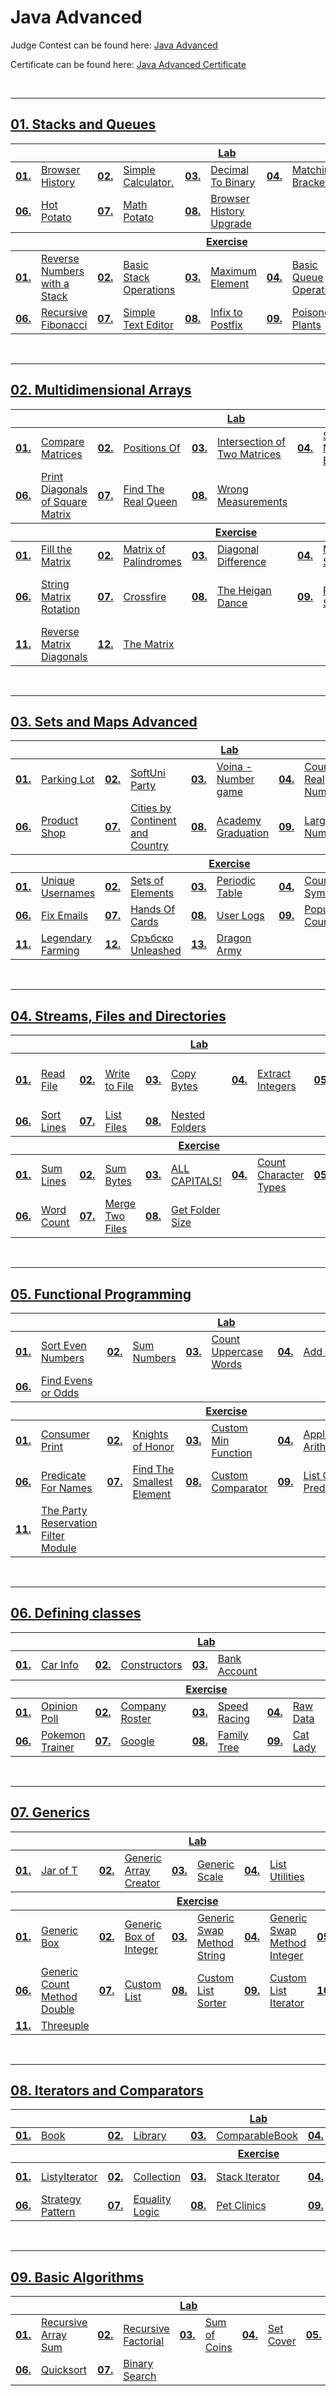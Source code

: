 # Java Advanced
Judge Contest can be found here: <a href="https://judge.softuni.org/Contests/#!/List/ByCategory/175/Java-Advanced-Exercises">Java Advanced</a>

Certificate can be found here: <a href="">Java Advanced Certificate</a>

<br/>

---

## <a href="Folder Link">01. Stacks and Queues
<table>
  <thead>
    <tr>
      <th colspan="10" style="text-align:center;">Lab</th>
    </tr>
  </thead>
  <tbody>
    <tr>
      <td><b>01.</b></td>
      <td><a href="https://github.com/PePetrov96/SoftUni_Software_Engineering/blob/main/2_Java_Advanced/Homework/1_Stacks%20and%20Queues/1_Lab/Task_1_Browser_History.java">Browser History</a></td>
      <td><b>02.</b></td>
      <td><a href="https://github.com/PePetrov96/SoftUni_Software_Engineering/blob/main/2_Java_Advanced/Homework/1_Stacks%20and%20Queues/1_Lab/Task_2_Simple_Calculator.java">Simple Calculator.</a></td>
      <td><b>03.</b></td>
      <td><a href="https://github.com/PePetrov96/SoftUni_Software_Engineering/blob/main/2_Java_Advanced/Homework/1_Stacks%20and%20Queues/1_Lab/Task_3_Decimal_To_Binary.java">Decimal To Binary</a></td>
      <td><b>04.</b></td>
      <td><a href="https://github.com/PePetrov96/SoftUni_Software_Engineering/blob/main/2_Java_Advanced/Homework/1_Stacks%20and%20Queues/1_Lab/Task_4_Matching_Brackets.java">Matching Brackets</a></td>
      <td><b>05.</b></td>
      <td><a href="https://github.com/PePetrov96/SoftUni_Software_Engineering/blob/main/2_Java_Advanced/Homework/1_Stacks%20and%20Queues/1_Lab/Task_5_Printer_Queue.java">Printer Queue</a></td>
    </tr>
    <tr>
      <td><b>06.</b></td>
      <td><a href="https://github.com/PePetrov96/SoftUni_Software_Engineering/blob/main/2_Java_Advanced/Homework/1_Stacks%20and%20Queues/1_Lab/Task_6_Hot_Potato.java">Hot Potato</a></td>
      <td><b>07.</b></td>
      <td><a href="https://github.com/PePetrov96/SoftUni_Software_Engineering/blob/main/2_Java_Advanced/Homework/1_Stacks%20and%20Queues/1_Lab/Task_7_Math_Potato.java">Math Potato</a></td>
      <td><b>08.</b></td>
      <td><a href="https://github.com/PePetrov96/SoftUni_Software_Engineering/blob/main/2_Java_Advanced/Homework/1_Stacks%20and%20Queues/1_Lab/Task_8_Browser_History_Upgrade.java">Browser History Upgrade</a></td>
    </tr>
  </tbody>
  <thead>
    <tr>
      <th colspan="10" style="text-align:center;">Exercise</th>
    </tr>
  </thead>
  <tbody>
    <tr>
      <td><b>01.</b></td>
      <td><a href="https://github.com/PePetrov96/SoftUni_Software_Engineering/blob/main/2_Java_Advanced/Homework/1_Stacks%20and%20Queues/2_Exercise/Task_1_Reverse_Numbers_with_a_Stack.java">Reverse Numbers with a Stack</a></td>
      <td><b>02.</b></td>
      <td><a href="https://github.com/PePetrov96/SoftUni_Software_Engineering/blob/main/2_Java_Advanced/Homework/1_Stacks%20and%20Queues/2_Exercise/Task_2_Basic_Stack_Operations.java">Basic Stack Operations</a></td>
      <td><b>03.</b></td>
      <td><a href="https://github.com/PePetrov96/SoftUni_Software_Engineering/blob/main/2_Java_Advanced/Homework/1_Stacks%20and%20Queues/2_Exercise/Task_3_Maximum_Element.java">Maximum Element</a></td>
      <td><b>04.</b></td>
      <td><a href="https://github.com/PePetrov96/SoftUni_Software_Engineering/blob/main/2_Java_Advanced/Homework/1_Stacks%20and%20Queues/2_Exercise/Task_4_Basic_Queue_Operations.java">Basic Queue Operations</a></td>
      <td><b>05.</b></td>
      <td><a href="https://github.com/PePetrov96/SoftUni_Software_Engineering/blob/main/2_Java_Advanced/Homework/1_Stacks%20and%20Queues/2_Exercise/Task_5_Balanced_Parentheses.java">Balanced Parentheses</a></td>
    </tr>
    <tr>
      <td><b>06.</b></td>
      <td><a href="https://github.com/PePetrov96/SoftUni_Software_Engineering/blob/main/2_Java_Advanced/Homework/1_Stacks%20and%20Queues/2_Exercise/Task_6_Recursive_Fibonacci.java">Recursive Fibonacci</a></td>
      <td><b>07.</b></td>
      <td><a href="https://github.com/PePetrov96/SoftUni_Software_Engineering/blob/main/2_Java_Advanced/Homework/1_Stacks%20and%20Queues/2_Exercise/Task_7_Simple_Text_Editor.java">Simple Text Editor</a></td>
      <td><b>08.</b></td>
      <td><a href="https://github.com/PePetrov96/SoftUni_Software_Engineering/blob/main/2_Java_Advanced/Homework/1_Stacks%20and%20Queues/2_Exercise/Task_8_Infix_to_Postfix.java">Infix to Postfix</a></td>
      <td><b>09.</b></td>
      <td><a href="https://github.com/PePetrov96/SoftUni_Software_Engineering/blob/main/2_Java_Advanced/Homework/1_Stacks%20and%20Queues/2_Exercise/Task_9_Poisonous_Plants.java">Poisonous Plants</a></td>
      <td><b>10.</b></td>
      <td><a href="https://github.com/PePetrov96/SoftUni_Software_Engineering/blob/main/2_Java_Advanced/Homework/1_Stacks%20and%20Queues/2_Exercise/Task_10_Robotics.java">Robotics</a></td>
    </tr>
  </tbody>
</table>
<br/>

---

## <a href="Folder Link">02. Multidimensional Arrays
<table>
  <thead>
    <tr>
      <th colspan="10" style="text-align:center;">Lab</th>
    </tr>
  </thead>
  <tbody>
    <tr>
      <td><b>01.</b></td>
      <td><a href="https://github.com/PePetrov96/SoftUni_Software_Engineering/blob/main/2_Java_Advanced/Homework/2_Multidimensional%20Array/1_Lab/Task_1_Compare_Matrices.java">Compare Matrices</a></td>
      <td><b>02.</b></td>
      <td><a href="https://github.com/PePetrov96/SoftUni_Software_Engineering/blob/main/2_Java_Advanced/Homework/2_Multidimensional%20Array/1_Lab/Task_2_Positions_Of.java">Positions Of</a></td>
      <td><b>03.</b></td>
      <td><a href="https://github.com/PePetrov96/SoftUni_Software_Engineering/blob/main/2_Java_Advanced/Homework/2_Multidimensional%20Array/1_Lab/Task_3_Intersection_of_Two_Matrices.java">Intersection of Two Matrices</a></td>
      <td><b>04.</b></td>
      <td><a href="https://github.com/PePetrov96/SoftUni_Software_Engineering/blob/main/2_Java_Advanced/Homework/2_Multidimensional%20Array/1_Lab/Task_4_Sum_Matrix_Elements.java">Sum Matrix Elements</a></td>
      <td><b>05.</b></td>
      <td><a href="https://github.com/PePetrov96/SoftUni_Software_Engineering/blob/main/2_Java_Advanced/Homework/2_Multidimensional%20Array/1_Lab/Task_5_Maximum_Sum_of_2x2_Submatrix.java">Maximum Sum of 2x2 Submatrix</a></td>
    </tr>
    <tr>
      <td><b>06.</b></td>
      <td><a href="https://github.com/PePetrov96/SoftUni_Software_Engineering/blob/main/2_Java_Advanced/Homework/2_Multidimensional%20Array/1_Lab/Task_6_Print_Diagonals_of_Square_Matrix.java">Print Diagonals of Square Matrix</a></td>
      <td><b>07.</b></td>
      <td><a href="https://github.com/PePetrov96/SoftUni_Software_Engineering/blob/main/2_Java_Advanced/Homework/2_Multidimensional%20Array/1_Lab/Task_7_Find_The_Real_Queen.java">Find The Real Queen</a></td>
      <td><b>08.</b></td>
      <td><a href="https://github.com/PePetrov96/SoftUni_Software_Engineering/blob/main/2_Java_Advanced/Homework/2_Multidimensional%20Array/1_Lab/Task_8_Wrong_Measurements.java">Wrong Measurements</a></td>
    </tr>
  </tbody>
  <thead>
    <tr>
      <th colspan="10" style="text-align:center;">Exercise</th>
    </tr>
  </thead>
  <tbody>
    <tr>
      <td><b>01.</b></td>
      <td><a href="https://github.com/PePetrov96/SoftUni_Software_Engineering/blob/main/2_Java_Advanced/Homework/2_Multidimensional%20Array/2_Exercise/Task_1_Fill_the_Matrix.java">Fill the Matrix</a></td>
      <td><b>02.</b></td>
      <td><a href="https://github.com/PePetrov96/SoftUni_Software_Engineering/blob/main/2_Java_Advanced/Homework/2_Multidimensional%20Array/2_Exercise/Task_2_Matrix_of_Palindromes.java">Matrix of Palindromes</a></td>
      <td><b>03.</b></td>
      <td><a href="https://github.com/PePetrov96/SoftUni_Software_Engineering/blob/main/2_Java_Advanced/Homework/2_Multidimensional%20Array/2_Exercise/Task_3_Diagonal_Difference.java">Diagonal Difference</a></td>
      <td><b>04.</b></td>
      <td><a href="https://github.com/PePetrov96/SoftUni_Software_Engineering/blob/main/2_Java_Advanced/Homework/2_Multidimensional%20Array/2_Exercise/Task_4_Maximal_Sum.java">Maximal Sum</a></td>
      <td><b>05.</b></td>
      <td><a href="https://github.com/PePetrov96/SoftUni_Software_Engineering/blob/main/2_Java_Advanced/Homework/2_Multidimensional%20Array/2_Exercise/Task_5_Matrix_shuffling.java">Matrix shuffling</a></td>
    </tr>
    <tr>
      <td><b>06.</b></td>
      <td><a href="https://github.com/PePetrov96/SoftUni_Software_Engineering/blob/main/2_Java_Advanced/Homework/2_Multidimensional%20Array/2_Exercise/Task_6_String_Matrix_Rotation.java">String Matrix Rotation</a></td>
      <td><b>07.</b></td>
      <td><a href="https://github.com/PePetrov96/SoftUni_Software_Engineering/blob/main/2_Java_Advanced/Homework/2_Multidimensional%20Array/2_Exercise/Task_7_Crossfire.java">Crossfire</a></td>
      <td><b>08.</b></td>
      <td><a href="https://github.com/PePetrov96/SoftUni_Software_Engineering/blob/main/2_Java_Advanced/Homework/2_Multidimensional%20Array/2_Exercise/Task_8_The_Heigan_Dance.java">The Heigan Dance</a></td>
      <td><b>09.</b></td>
      <td><a href="https://github.com/PePetrov96/SoftUni_Software_Engineering/blob/main/2_Java_Advanced/Homework/2_Multidimensional%20Array/2_Exercise/Task_9_Parking_System.java">Parking System</a></td>
      <td><b>10.</b></td>
      <td><a href="https://github.com/PePetrov96/SoftUni_Software_Engineering/blob/main/2_Java_Advanced/Homework/2_Multidimensional%20Array/2_Exercise/Task_10_Radioactive_Mutant_Vampire_Bunnies.java">Radioactive Mutant Vampire Bunnies</a></td>
    </tr>
    <tr>
      <td><b>11.</b></td>
      <td><a href="https://github.com/PePetrov96/SoftUni_Software_Engineering/blob/main/2_Java_Advanced/Homework/2_Multidimensional%20Array/2_Exercise/Task_11_Reverse_Matrix_Diagonals.java">Reverse Matrix Diagonals</a></td>
      <td><b>12.</b></td>
      <td><a href="https://github.com/PePetrov96/SoftUni_Software_Engineering/blob/main/2_Java_Advanced/Homework/2_Multidimensional%20Array/2_Exercise/Task_12_The_Matrix.java">The Matrix</a></td>
    </tr>
  </tbody>
</table>
<br/>

---

## <a href="Folder Link">03. Sets and Maps Advanced
<table>
  <thead>
    <tr>
      <th colspan="10" style="text-align:center;">Lab</th>
    </tr>
  </thead>
  <tbody>
    <tr>
      <td><b>01.</b></td>
      <td><a href="https://github.com/PePetrov96/SoftUni_Software_Engineering/blob/main/2_Java_Advanced/Homework/3_Sets%20And%20Maps%20Advanced/1_Lab/Task_1_Parking_Lot.java">Parking Lot</a></td>
      <td><b>02.</b></td>
      <td><a href="https://github.com/PePetrov96/SoftUni_Software_Engineering/blob/main/2_Java_Advanced/Homework/3_Sets%20And%20Maps%20Advanced/1_Lab/Task_2_SoftUni_Party.java">SoftUni Party</a></td>
      <td><b>03.</b></td>
      <td><a href="https://github.com/PePetrov96/SoftUni_Software_Engineering/blob/main/2_Java_Advanced/Homework/3_Sets%20And%20Maps%20Advanced/1_Lab/Task_3_Voina_Number_game.java">Voina - Number game</a></td>
      <td><b>04.</b></td>
      <td><a href="https://github.com/PePetrov96/SoftUni_Software_Engineering/blob/main/2_Java_Advanced/Homework/3_Sets%20And%20Maps%20Advanced/1_Lab/Task_4_Count_Real_Numbers.java">Count Real Numbers</a></td>
      <td><b>05.</b></td>
      <td><a href="https://github.com/PePetrov96/SoftUni_Software_Engineering/blob/main/2_Java_Advanced/Homework/3_Sets%20And%20Maps%20Advanced/1_Lab/Task_5_Average_Students_Grades.java">Average Students Grades</a></td>
    </tr>
    <tr>
      <td><b>06.</b></td>
      <td><a href="https://github.com/PePetrov96/SoftUni_Software_Engineering/blob/main/2_Java_Advanced/Homework/3_Sets%20And%20Maps%20Advanced/1_Lab/Task_6_Product_Shop.java">Product Shop</a></td>
      <td><b>07.</b></td>
      <td><a href="https://github.com/PePetrov96/SoftUni_Software_Engineering/blob/main/2_Java_Advanced/Homework/3_Sets%20And%20Maps%20Advanced/1_Lab/Task_7_Cities_by_Continent_and_Country.java">Cities by Continent and Country</a></td>
      <td><b>08.</b></td>
      <td><a href="https://github.com/PePetrov96/SoftUni_Software_Engineering/blob/main/2_Java_Advanced/Homework/3_Sets%20And%20Maps%20Advanced/1_Lab/Task_8_Academy_Graduation.java">Academy Graduation</a></td>
      <td><b>09.</b></td>
      <td><a href="https://github.com/PePetrov96/SoftUni_Software_Engineering/blob/main/2_Java_Advanced/Homework/3_Sets%20And%20Maps%20Advanced/1_Lab/Task_9_Largest_3_Numbers.java">Largest 3 Numbers</a></td>
    </tr>
  </tbody>
  <thead>
    <tr>
      <th colspan="10" style="text-align:center;">Exercise</th>
    </tr>
  </thead>
  <tbody>
    <tr>
      <td><b>01.</b></td>
      <td><a href="https://github.com/PePetrov96/SoftUni_Software_Engineering/blob/main/2_Java_Advanced/Homework/3_Sets%20And%20Maps%20Advanced/2_Exercise/Task_1_Unique_Usernames.java">Unique Usernames</a></td>
      <td><b>02.</b></td>
      <td><a href="https://github.com/PePetrov96/SoftUni_Software_Engineering/blob/main/2_Java_Advanced/Homework/3_Sets%20And%20Maps%20Advanced/2_Exercise/Task_2_Sets_of_Elements.java">Sets of Elements</a></td>
      <td><b>03.</b></td>
      <td><a href="https://github.com/PePetrov96/SoftUni_Software_Engineering/blob/main/2_Java_Advanced/Homework/3_Sets%20And%20Maps%20Advanced/2_Exercise/Task_3_Periodic_Table.java">Periodic Table</a></td>
      <td><b>04.</b></td>
      <td><a href="https://github.com/PePetrov96/SoftUni_Software_Engineering/blob/main/2_Java_Advanced/Homework/3_Sets%20And%20Maps%20Advanced/2_Exercise/Task_4_Count_Symbols.java">Count Symbols</a></td>
      <td><b>05.</b></td>
      <td><a href="https://github.com/PePetrov96/SoftUni_Software_Engineering/blob/main/2_Java_Advanced/Homework/3_Sets%20And%20Maps%20Advanced/2_Exercise/Task_5_Phonebook.java">Phonebook</a></td>
    </tr>
    <tr>
      <td><b>06.</b></td>
      <td><a href="https://github.com/PePetrov96/SoftUni_Software_Engineering/blob/main/2_Java_Advanced/Homework/3_Sets%20And%20Maps%20Advanced/2_Exercise/Task_6_Fix_Emails.java">Fix Emails</a></td>
      <td><b>07.</b></td>
      <td><a href="https://github.com/PePetrov96/SoftUni_Software_Engineering/blob/main/2_Java_Advanced/Homework/3_Sets%20And%20Maps%20Advanced/2_Exercise/Task_7_Hands_Of_Cards.java">Hands Of Cards</a></td>
      <td><b>08.</b></td>
      <td><a href="https://github.com/PePetrov96/SoftUni_Software_Engineering/blob/main/2_Java_Advanced/Homework/3_Sets%20And%20Maps%20Advanced/2_Exercise/Task_8_User_Logs.java">User Logs</a></td>
      <td><b>09.</b></td>
      <td><a href="https://github.com/PePetrov96/SoftUni_Software_Engineering/blob/main/2_Java_Advanced/Homework/3_Sets%20And%20Maps%20Advanced/2_Exercise/Task_9_Population_Counter.java">Population Counter</a></td>
      <td><b>10.</b></td>
      <td><a href="https://github.com/PePetrov96/SoftUni_Software_Engineering/blob/main/2_Java_Advanced/Homework/3_Sets%20And%20Maps%20Advanced/2_Exercise/Task_10_Logs_Aggregator.java">Logs Aggregator</a></td>
    </tr>
    <tr>
      <td><b>11.</b></td>
      <td><a href="https://github.com/PePetrov96/SoftUni_Software_Engineering/blob/main/2_Java_Advanced/Homework/3_Sets%20And%20Maps%20Advanced/2_Exercise/Task_11_Legendary_Farming.java">Legendary Farming</a></td>
      <td><b>12.</b></td>
      <td><a href="https://github.com/PePetrov96/SoftUni_Software_Engineering/blob/main/2_Java_Advanced/Homework/3_Sets%20And%20Maps%20Advanced/2_Exercise/Task_12_Srabsko_Unleashed.java">Сръбско Unleashed</a></td>
	  <td><b>13.</b></td>
      <td><a href="https://github.com/PePetrov96/SoftUni_Software_Engineering/blob/main/2_Java_Advanced/Homework/3_Sets%20And%20Maps%20Advanced/2_Exercise/Task_13_Dragon_Army.java">Dragon Army</a></td>
    </tr>
  </tbody>
</table>
<br/>

---

## <a href="Folder Link">04. Streams, Files and Directories
<table>
  <thead>
    <tr>
      <th colspan="10" style="text-align:center;">Lab</th>
    </tr>
  </thead>
  <tbody>
    <tr>
      <td><b>01.</b></td>
      <td><a href="https://github.com/PePetrov96/SoftUni_Software_Engineering/blob/main/2_Java_Advanced/Homework/4_Streams%2C%20Files%20And%20Directories/1_Lab/Task_1_Read_File.java">Read File</a></td>
      <td><b>02.</b></td>
      <td><a href="https://github.com/PePetrov96/SoftUni_Software_Engineering/blob/main/2_Java_Advanced/Homework/4_Streams%2C%20Files%20And%20Directories/1_Lab/Task_2_Write_to_File.java">Write to File</a></td>
      <td><b>03.</b></td>
      <td><a href="https://github.com/PePetrov96/SoftUni_Software_Engineering/blob/main/2_Java_Advanced/Homework/4_Streams%2C%20Files%20And%20Directories/1_Lab/Task_3_Copy_Bytes.java">Copy Bytes</a></td>
      <td><b>04.</b></td>
      <td><a href="https://github.com/PePetrov96/SoftUni_Software_Engineering/blob/main/2_Java_Advanced/Homework/4_Streams%2C%20Files%20And%20Directories/1_Lab/Task_4_Extract_Integers.java">Extract Integers</a></td>
      <td><b>05.</b></td>
      <td><a href="https://github.com/PePetrov96/SoftUni_Software_Engineering/blob/main/2_Java_Advanced/Homework/4_Streams%2C%20Files%20And%20Directories/1_Lab/Task_5_Write_Every_Third_Line.java">Write Every Third Line</a></td>
    </tr>
    <tr>
      <td><b>06.</b></td>
      <td><a href="https://github.com/PePetrov96/SoftUni_Software_Engineering/blob/main/2_Java_Advanced/Homework/4_Streams%2C%20Files%20And%20Directories/1_Lab/Task_6_Sort_Lines.java">Sort Lines</a></td>
      <td><b>07.</b></td>
      <td><a href="https://github.com/PePetrov96/SoftUni_Software_Engineering/blob/main/2_Java_Advanced/Homework/4_Streams%2C%20Files%20And%20Directories/1_Lab/Task_7_List_Files.java">List Files</a></td>
      <td><b>08.</b></td>
      <td><a href="https://github.com/PePetrov96/SoftUni_Software_Engineering/blob/main/2_Java_Advanced/Homework/4_Streams%2C%20Files%20And%20Directories/1_Lab/Task_8_Nested_Folders.java">Nested Folders</a></td>
    </tr>
  </tbody>
  <thead>
    <tr>
      <th colspan="10" style="text-align:center;">Exercise</th>
    </tr>
  </thead>
  <tbody>
    <tr>
      <td><b>01.</b></td>
      <td><a href="https://github.com/PePetrov96/SoftUni_Software_Engineering/blob/main/2_Java_Advanced/Homework/4_Streams%2C%20Files%20And%20Directories/2_Exercise/Task_1_Sum_Lines.java">Sum Lines</a></td>
      <td><b>02.</b></td>
      <td><a href="https://github.com/PePetrov96/SoftUni_Software_Engineering/blob/main/2_Java_Advanced/Homework/4_Streams%2C%20Files%20And%20Directories/2_Exercise/Task_2_Sum_Bytes.java">Sum Bytes</a></td>
      <td><b>03.</b></td>
      <td><a href="https://github.com/PePetrov96/SoftUni_Software_Engineering/blob/main/2_Java_Advanced/Homework/4_Streams%2C%20Files%20And%20Directories/2_Exercise/Task_3_ALL_CAPITALS.java">ALL CAPITALS!</a></td>
      <td><b>04.</b></td>
      <td><a href="https://github.com/PePetrov96/SoftUni_Software_Engineering/blob/main/2_Java_Advanced/Homework/4_Streams%2C%20Files%20And%20Directories/2_Exercise/Task_4_Count_Character_Types.java">Count Character Types</a></td>
      <td><b>05.</b></td>
      <td><a href="https://github.com/PePetrov96/SoftUni_Software_Engineering/blob/main/2_Java_Advanced/Homework/4_Streams%2C%20Files%20And%20Directories/2_Exercise/Task_5_Line_Numbers.java">Line Numbers</a></td>
    </tr>
    <tr>
      <td><b>06.</b></td>
      <td><a href="https://github.com/PePetrov96/SoftUni_Software_Engineering/blob/main/2_Java_Advanced/Homework/4_Streams%2C%20Files%20And%20Directories/2_Exercise/Task_6_Word_Count.java">Word Count</a></td>
      <td><b>07.</b></td>
      <td><a href="https://github.com/PePetrov96/SoftUni_Software_Engineering/blob/main/2_Java_Advanced/Homework/4_Streams%2C%20Files%20And%20Directories/2_Exercise/Task_7_Merge_Two_Files.java">Merge Two Files</a></td>
      <td><b>08.</b></td>
      <td><a href="https://github.com/PePetrov96/SoftUni_Software_Engineering/blob/main/2_Java_Advanced/Homework/4_Streams%2C%20Files%20And%20Directories/2_Exercise/Task_8_Get_Folder_Size.java">Get Folder Size</a></td>
    </tr>
  </tbody>
</table>
<br/>

---

## <a href="Folder Link">05. Functional Programming
<table>
  <thead>
    <tr>
      <th colspan="10" style="text-align:center;">Lab</th>
    </tr>
  </thead>
  <tbody>
    <tr>
      <td><b>01.</b></td>
      <td><a href="https://github.com/PePetrov96/SoftUni_Software_Engineering/blob/main/2_Java_Advanced/Homework/5_Functional%20Programming/1_Lab/Task_1_Sort_Even_Numbers.java">Sort Even Numbers</a></td>
      <td><b>02.</b></td>
      <td><a href="https://github.com/PePetrov96/SoftUni_Software_Engineering/blob/main/2_Java_Advanced/Homework/5_Functional%20Programming/1_Lab/Task_2_Sum_Numbers.java">Sum Numbers</a></td>
      <td><b>03.</b></td>
      <td><a href="https://github.com/PePetrov96/SoftUni_Software_Engineering/blob/main/2_Java_Advanced/Homework/5_Functional%20Programming/1_Lab/Task_3_Count_Uppercase_Words.java">Count Uppercase Words</a></td>
      <td><b>04.</b></td>
      <td><a href="https://github.com/PePetrov96/SoftUni_Software_Engineering/blob/main/2_Java_Advanced/Homework/5_Functional%20Programming/1_Lab/Task_4_Add_VAT.java">Add VAT</a></td>
      <td><b>05.</b></td>
      <td><a href="https://github.com/PePetrov96/SoftUni_Software_Engineering/blob/main/2_Java_Advanced/Homework/5_Functional%20Programming/1_Lab/Task_5_Filter_by_Age.java">Filter by Age</a></td>
    </tr>
    <tr>
      <td><b>06.</b></td>
      <td><a href="https://github.com/PePetrov96/SoftUni_Software_Engineering/blob/main/2_Java_Advanced/Homework/5_Functional%20Programming/1_Lab/Task_6_Find_Evens_or_Odds.java">Find Evens or Odds</a></td>
    </tr>
  </tbody>
  <thead>
    <tr>
      <th colspan="10" style="text-align:center;">Exercise</th>
    </tr>
  </thead>
  <tbody>
    <tr>
      <td><b>01.</b></td>
      <td><a href="https://github.com/PePetrov96/SoftUni_Software_Engineering/blob/main/2_Java_Advanced/Homework/5_Functional%20Programming/2_Exercise/Task_1_Consumer_Print.java">Consumer Print</a></td>
      <td><b>02.</b></td>
      <td><a href="https://github.com/PePetrov96/SoftUni_Software_Engineering/blob/main/2_Java_Advanced/Homework/5_Functional%20Programming/2_Exercise/Task_2_Knights_of_Honor.java">Knights of Honor</a></td>
      <td><b>03.</b></td>
      <td><a href="https://github.com/PePetrov96/SoftUni_Software_Engineering/blob/main/2_Java_Advanced/Homework/5_Functional%20Programming/2_Exercise/Task_3_Custom_Min_Function.java">Custom Min Function</a></td>
      <td><b>04.</b></td>
      <td><a href="https://github.com/PePetrov96/SoftUni_Software_Engineering/blob/main/2_Java_Advanced/Homework/5_Functional%20Programming/2_Exercise/Task_4_Applied_Arithmetics.java">Applied Arithmetics</a></td>
      <td><b>05.</b></td>
      <td><a href="https://github.com/PePetrov96/SoftUni_Software_Engineering/blob/main/2_Java_Advanced/Homework/5_Functional%20Programming/2_Exercise/Task_5_Reverse_And_Exclude.java">Reverse And Exclude</a></td>
    </tr>
    <tr>
      <td><b>06.</b></td>
      <td><a href="https://github.com/PePetrov96/SoftUni_Software_Engineering/blob/main/2_Java_Advanced/Homework/5_Functional%20Programming/2_Exercise/Task_6_Predicate_For_Names.java">Predicate For Names</a></td>
      <td><b>07.</b></td>
      <td><a href="https://github.com/PePetrov96/SoftUni_Software_Engineering/blob/main/2_Java_Advanced/Homework/5_Functional%20Programming/2_Exercise/Task_7_Find_The_Smallest_Element.java">Find The Smallest Element</a></td>
      <td><b>08.</b></td>
      <td><a href="https://github.com/PePetrov96/SoftUni_Software_Engineering/blob/main/2_Java_Advanced/Homework/5_Functional%20Programming/2_Exercise/Task_8_Custom_Comparator.java">Custom Comparator</a></td>
      <td><b>09.</b></td>
      <td><a href="https://github.com/PePetrov96/SoftUni_Software_Engineering/blob/main/2_Java_Advanced/Homework/5_Functional%20Programming/2_Exercise/Task_9_List_Of_Predicates.java">List Of Predicates</a></td>
      <td><b>10.</b></td>
      <td><a href="https://github.com/PePetrov96/SoftUni_Software_Engineering/blob/main/2_Java_Advanced/Homework/5_Functional%20Programming/2_Exercise/Task_10_Predicate_Party.java">Predicate Party!</a></td>
    </tr>
    <tr>
      <td><b>11.</b></td>
      <td><a href="https://github.com/PePetrov96/SoftUni_Software_Engineering/blob/main/2_Java_Advanced/Homework/5_Functional%20Programming/2_Exercise/Task_11_The_Party_Reservation_Filter_Module.java">The Party Reservation Filter Module</a></td>
    </tr>
  </tbody>
</table>
<br/>

---

## <a href="Folder Link">06. Defining classes
<table>
  <thead>
    <tr>
      <th colspan="10" style="text-align:center;">Lab</th>
    </tr>
  </thead>
  <tbody>
    <tr>
      <td><b>01.</b></td>
      <td><a href="https://github.com/PePetrov96/SoftUni_Software_Engineering/tree/main/2_Java_Advanced/Homework/6_Defining%20Classes/1_Lab/Task_1_Car_Info">Car Info</a></td>
      <td><b>02.</b></td>
      <td><a href="https://github.com/PePetrov96/SoftUni_Software_Engineering/tree/main/2_Java_Advanced/Homework/6_Defining%20Classes/1_Lab/Task_2_Car_Constructors">Constructors</a></td>
      <td><b>03.</b></td>
      <td><a href="https://github.com/PePetrov96/SoftUni_Software_Engineering/tree/main/2_Java_Advanced/Homework/6_Defining%20Classes/1_Lab/Task_3_Bank_Account">Bank Account</a></td>
    </tr>
  </tbody>
  <thead>
    <tr>
      <th colspan="10" style="text-align:center;">Exercise</th>
    </tr>
  </thead>
  <tbody>
    <tr>
      <td><b>01.</b></td>
      <td><a href="https://github.com/PePetrov96/SoftUni_Software_Engineering/tree/main/2_Java_Advanced/Homework/6_Defining%20Classes/2_Exercise/Task_1_Opinion_Poll">Opinion Poll</a></td>
      <td><b>02.</b></td>
      <td><a href="https://github.com/PePetrov96/SoftUni_Software_Engineering/tree/main/2_Java_Advanced/Homework/6_Defining%20Classes/2_Exercise/Task_2_Company_Roster">Company Roster</a></td>
      <td><b>03.</b></td>
      <td><a href="https://github.com/PePetrov96/SoftUni_Software_Engineering/tree/main/2_Java_Advanced/Homework/6_Defining%20Classes/2_Exercise/Task_3_Speed_Racing">Speed Racing</a></td>
      <td><b>04.</b></td>
      <td><a href="https://github.com/PePetrov96/SoftUni_Software_Engineering/tree/main/2_Java_Advanced/Homework/6_Defining%20Classes/2_Exercise/Task_4_Raw_Data">Raw Data</a></td>
      <td><b>05.</b></td>
      <td><a href="https://github.com/PePetrov96/SoftUni_Software_Engineering/tree/main/2_Java_Advanced/Homework/6_Defining%20Classes/2_Exercise/Task_5_Car_Salesman">Car Salesman</a></td>
    </tr>
    <tr>
      <td><b>06.</b></td>
      <td><a href="https://github.com/PePetrov96/SoftUni_Software_Engineering/tree/main/2_Java_Advanced/Homework/6_Defining%20Classes/2_Exercise/Task_6_Pokemon_Trainer">Pokemon Trainer</a></td>
      <td><b>07.</b></td>
      <td><a href="https://github.com/PePetrov96/SoftUni_Software_Engineering/tree/main/2_Java_Advanced/Homework/6_Defining%20Classes/2_Exercise/Task_7_Google">Google</a></td>
      <td><b>08.</b></td>
      <td><a href="https://github.com/PePetrov96/SoftUni_Software_Engineering/tree/main/2_Java_Advanced/Homework/6_Defining%20Classes/2_Exercise/Task_8_Family_Tree">Family Tree</a></td>
      <td><b>09.</b></td>
      <td><a href="https://github.com/PePetrov96/SoftUni_Software_Engineering/tree/main/2_Java_Advanced/Homework/6_Defining%20Classes/2_Exercise/Task_9_Cat_Lady">Cat Lady</a></td>
    </tr>
  </tbody>
</table>
<br/>

---

## <a href="Folder Link">07. Generics
<table>
  <thead>
    <tr>
      <th colspan="10" style="text-align:center;">Lab</th>
    </tr>
  </thead>
  <tbody>
    <tr>
      <td><b>01.</b></td>
      <td><a href="https://github.com/PePetrov96/SoftUni_Software_Engineering/tree/main/2_Java_Advanced/Homework/7_Generics/1_Lab/Task_1_Jar_of_T">Jar of T</a></td>
      <td><b>02.</b></td>
      <td><a href="https://github.com/PePetrov96/SoftUni_Software_Engineering/tree/main/2_Java_Advanced/Homework/7_Generics/1_Lab/Task_2_Generic_Array_Creator">Generic Array Creator</a></td>
      <td><b>03.</b></td>
      <td><a href="https://github.com/PePetrov96/SoftUni_Software_Engineering/tree/main/2_Java_Advanced/Homework/7_Generics/1_Lab/Task_3_Generic_Scale">Generic Scale</a></td>
      <td><b>04.</b></td>
      <td><a href="https://github.com/PePetrov96/SoftUni_Software_Engineering/tree/main/2_Java_Advanced/Homework/7_Generics/1_Lab/Task_4_List_Utilities">List Utilities</a></td>
    </tr>
  </tbody>
  <thead>
    <tr>
      <th colspan="10" style="text-align:center;">Exercise</th>
    </tr>
  </thead>
  <tbody>
    <tr>
      <td><b>01.</b></td>
      <td><a href="https://github.com/PePetrov96/SoftUni_Software_Engineering/tree/main/2_Java_Advanced/Homework/7_Generics/2_Exercise/Task_1_Generic_Box">Generic Box</a></td>
      <td><b>02.</b></td>
      <td><a href="https://github.com/PePetrov96/SoftUni_Software_Engineering/tree/main/2_Java_Advanced/Homework/7_Generics/2_Exercise/Task_2_Generic_Box_of_Integer">Generic Box of Integer</a></td>
      <td><b>03.</b></td>
      <td><a href="https://github.com/PePetrov96/SoftUni_Software_Engineering/tree/main/2_Java_Advanced/Homework/7_Generics/2_Exercise/Task_3_Generic_Swap_Method_String">Generic Swap Method String</a></td>
      <td><b>04.</b></td>
      <td><a href="https://github.com/PePetrov96/SoftUni_Software_Engineering/tree/main/2_Java_Advanced/Homework/7_Generics/2_Exercise/Task_4_Generic_Swap_Method_Integer">Generic Swap Method Integer</a></td>
      <td><b>05.</b></td>
      <td><a href="https://github.com/PePetrov96/SoftUni_Software_Engineering/tree/main/2_Java_Advanced/Homework/7_Generics/2_Exercise/Task_5_Generic_Count_Method_String">Generic Count Method String</a></td>
    </tr>
    <tr>
      <td><b>06.</b></td>
      <td><a href="https://github.com/PePetrov96/SoftUni_Software_Engineering/tree/main/2_Java_Advanced/Homework/7_Generics/2_Exercise/Task_6_Generic_Count_Method_Double">Generic Count Method Double</a></td>
      <td><b>07.</b></td>
      <td><a href="https://github.com/PePetrov96/SoftUni_Software_Engineering/tree/main/2_Java_Advanced/Homework/7_Generics/2_Exercise/Task_7_Custom_List">Custom List</a></td>
      <td><b>08.</b></td>
      <td><a href="https://github.com/PePetrov96/SoftUni_Software_Engineering/tree/main/2_Java_Advanced/Homework/7_Generics/2_Exercise/Task_8_Custom_List_Sorter">Custom List Sorter</a></td>
      <td><b>09.</b></td>
      <td><a href="https://github.com/PePetrov96/SoftUni_Software_Engineering/tree/main/2_Java_Advanced/Homework/7_Generics/2_Exercise/Task_9_Custom_List_Iterator">Custom List Iterator</a></td>
      <td><b>10.</b></td>
      <td><a href="https://github.com/PePetrov96/SoftUni_Software_Engineering/tree/main/2_Java_Advanced/Homework/7_Generics/2_Exercise/Task_10_Tuple">Tuple</a></td>
    </tr>
    <tr>
      <td><b>11.</b></td>
      <td><a href="https://github.com/PePetrov96/SoftUni_Software_Engineering/tree/main/2_Java_Advanced/Homework/7_Generics/2_Exercise/Task_11_Threeuple">Threeuple</a></td>
    </tr>
  </tbody>
</table>
<br/>

---

## <a href="Folder Link">08. Iterators and Comparators
<table>
  <thead>
    <tr>
      <th colspan="10" style="text-align:center;">Lab</th>
    </tr>
  </thead>
  <tbody>
    <tr>
      <td><b>01.</b></td>
      <td><a href="XXXX">Book</a></td>
      <td><b>02.</b></td>
      <td><a href="XXXX">Library</a></td>
      <td><b>03.</b></td>
      <td><a href="XXXX">ComparableBook</a></td>
      <td><b>04.</b></td>
      <td><a href="XXXX">BookComparator</a></td>
    </tr>
  </tbody>
  <thead>
    <tr>
      <th colspan="10" style="text-align:center;">Exercise</th>
    </tr>
  </thead>
  <tbody>
    <tr>
      <td><b>01.</b></td>
      <td><a href="XXXX">ListyIterator</a></td>
      <td><b>02.</b></td>
      <td><a href="XXXX">Collection</a></td>
      <td><b>03.</b></td>
      <td><a href="XXXX">Stack Iterator</a></td>
      <td><b>04.</b></td>
      <td><a href="XXXX">Froggy</a></td>
      <td><b>05.</b></td>
      <td><a href="XXXX">Comparing Objects</a></td>
    </tr>
    <tr>
      <td><b>06.</b></td>
      <td><a href="XXXX">Strategy Pattern</a></td>
      <td><b>07.</b></td>
      <td><a href="XXXX">Equality Logic</a></td>
      <td><b>08.</b></td>
      <td><a href="XXXX">Pet Clinics</a></td>
      <td><b>09.</b></td>
      <td><a href="XXXX">Linked List Traversal</a></td>
    </tr>
  </tbody>
</table>
<br/>

---

## <a href="Folder Link">09. Basic Algorithms
<table>
  <thead>
    <tr>
      <th colspan="10" style="text-align:center;">Lab</th>
    </tr>
  </thead>
  <tbody>
    <tr>
      <td><b>01.</b></td>
      <td><a href="XXXX">Recursive Array Sum</a></td>
      <td><b>02.</b></td>
      <td><a href="XXXX">Recursive Factorial</a></td>
      <td><b>03.</b></td>
      <td><a href="XXXX">Sum of Coins</a></td>
      <td><b>04.</b></td>
      <td><a href="XXXX">Set Cover</a></td>
      <td><b>05.</b></td>
      <td><a href="XXXX">Merge Sort</a></td>
    </tr>
    <tr>
      <td><b>06.</b></td>
      <td><a href="XXXX">Quicksort</a></td>
      <td><b>07.</b></td>
      <td><a href="XXXX">Binary Search</a></td>
    </tr>
  </tbody>
</table>
<br/>